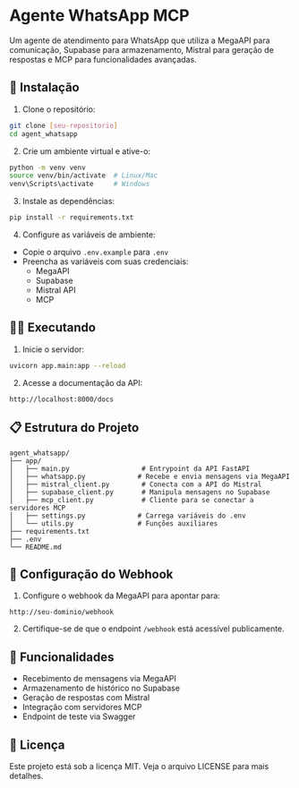 # Agente WhatsApp MCP

Um agente de atendimento para WhatsApp que utiliza a MegaAPI para comunicação, Supabase para armazenamento, Mistral para geração de respostas e MCP para funcionalidades avançadas.

## 🚀 Instalação

1. Clone o repositório:
```bash
git clone [seu-repositorio]
cd agent_whatsapp
```

2. Crie um ambiente virtual e ative-o:
```bash
python -m venv venv
source venv/bin/activate  # Linux/Mac
venv\Scripts\activate     # Windows
```

3. Instale as dependências:
```bash
pip install -r requirements.txt
```

4. Configure as variáveis de ambiente:
- Copie o arquivo `.env.example` para `.env`
- Preencha as variáveis com suas credenciais:
  - MegaAPI
  - Supabase
  - Mistral API
  - MCP

## 🏃‍♂️ Executando

1. Inicie o servidor:
```bash
uvicorn app.main:app --reload
```

2. Acesse a documentação da API:
```
http://localhost:8000/docs
```

## 📋 Estrutura do Projeto

```
agent_whatsapp/
├── app/
│   ├── main.py                  # Entrypoint da API FastAPI
│   ├── whatsapp.py             # Recebe e envia mensagens via MegaAPI
│   ├── mistral_client.py        # Conecta com a API do Mistral
│   ├── supabase_client.py       # Manipula mensagens no Supabase
│   ├── mcp_client.py            # Cliente para se conectar a servidores MCP
│   ├── settings.py             # Carrega variáveis do .env
│   └── utils.py                # Funções auxiliares
├── requirements.txt
├── .env
└── README.md
```

## 🔧 Configuração do Webhook

1. Configure o webhook da MegaAPI para apontar para:
```
http://seu-dominio/webhook
```

2. Certifique-se de que o endpoint `/webhook` está acessível publicamente.

## 🤖 Funcionalidades

- Recebimento de mensagens via MegaAPI
- Armazenamento de histórico no Supabase
- Geração de respostas com Mistral
- Integração com servidores MCP
- Endpoint de teste via Swagger

## 📝 Licença

Este projeto está sob a licença MIT. Veja o arquivo LICENSE para mais detalhes. 